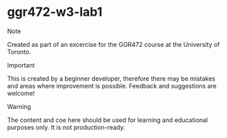 # ggr472-w3-lab1
 > [!NOTE]
> Created as part of an excercise for the GGR472 course at the University of Toronto. 

> [!IMPORTANT]
> This is created by a beginner developer, therefore there may be mistakes and areas where improvement is possible. Feedback and suggestions are welcome!

> [!WARNING]
> The content and coe here should be used for learning and educational purposes only. It is not production-ready.